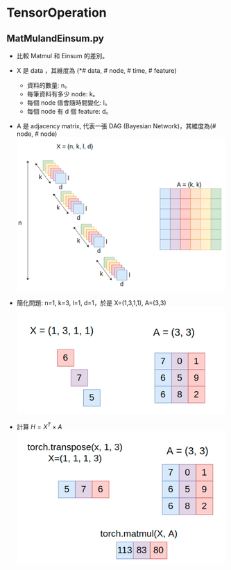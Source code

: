 # TensorOperation

## MatMulandEinsum.py

- 比較 Matmul 和 Einsum 的差別。

- X 是 data ，其維度為 (*# data, # node, # time, # feature)
  - 資料的數量: n。
  - 每筆資料有多少 node: k。
  - 每個 node 值會隨時間變化: l。
  - 每個 node 有 d 個 feature: d。
- A 是 adjacency matrix, 代表一張 DAG (Bayesian Network)，其維度為(# node, # node)
![alt text](./MatMulandEinsum/DataDescription.png)

- 簡化問題: n=1, k=3, l=1, d=1，於是 X=(1,3,1,1), A=(3,3)
![alt text](./MatMulandEinsum/Simple.png)

- 計算 $H = X^T\times A$
![alt text](./MatMulandEinsum/XTA.png)


